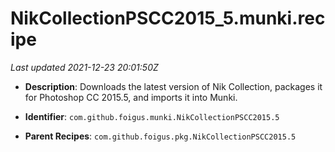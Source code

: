# NikCollectionPSCC2015_5.munki.recipe

_Last updated 2021-12-23 20:01:50Z_

- **Description**: Downloads the latest version of Nik Collection, packages it for Photoshop CC 2015.5, and imports it into Munki.

- **Identifier**: `com.github.foigus.munki.NikCollectionPSCC2015.5`

- **Parent Recipes**: `com.github.foigus.pkg.NikCollectionPSCC2015.5`
